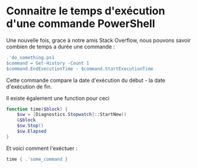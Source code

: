 # Connaitre le temps d'exécution d'une commande PowerShell

Une nouvelle fois, grace à notre amis Stack Overflow, nous pouvons
savoir combien de temps a durée une commande :

``` powershell
.'do_something.ps1
$command = Get-History -Count 1
$command.EndExecutionTime - $command.StartExecutionTime
```

Cette commande compare la date d'exécution du début - la date
d'exécution de fin.

Il existe également une function pour ceci

``` powershell
function time($block) {
    $sw = [Diagnostics.Stopwatch]::StartNew()
    &$block
    $sw.Stop()
    $sw.Elapsed
}
```

Et voici comment l'exéctuer :

``` powershell
time { .'some_command }
```
